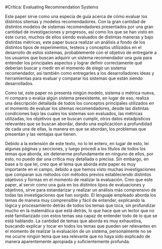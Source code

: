 #Crítica: Evaluating Recommendation Systems

Este paper sirve como una especia de guía acerca de cómo evaluar los distintos sitemas y modelos recomendadores. Con la gran cantidad de distintos modelos de sistemas
recomendadores presentados por una gran cantidad de investigaciones y progresos, así como los que se han visto en este curso, muchos de ellos siendo evaluados de 
distintas maneras y bajo distintas métricas, este paper busca realizar un análisis a fondo de los distintos tipos de experimentos, testeos y conceptos utilizados en el desarrollo
de estos sistemas, probablemente con el objetivo de entregarle a los usuarios que buscan adquirir un sistema recomendador una guía para entender los principales aspectos y lograr
definir correctamente qué deberían buscar y medir en el momento de elegir un sistema recomendador, así también como entregarles a los desarrolladores ideas y herramientas para 
evaluar y comparar los sistemas que están siendo desarrollados.

Como tal, este paper no presenta ningún modelo, sistema o métrica nueva, ni compara o evalúa algún sistema preexistente, en lugar de eso, realiza una descripción detallada de
todos los conceptos principales utilizados en el momento de evaluar los sitemas recomendadores, desde las distintas condiciones bajo las cuales los sistemas son evaluados, las 
métricas utilizadas, los objetivos que se buscan cumplir, otros datos estadpisticos relevantes que se buscan abordar, dando una explicacióon a profundidad de cada una de ellas, la
manera en que se abordan, los problemas que presentan y las ventajas que tienen.

Debido a la extensión de este texto, no lo leí entero, en lugar de esto, leí algunas páginas y secciones, y luego procedí a los títulos de todos los temas que aborda, sin
detenerme profundamente en ninguno de ellos, por esto, no puedo dar una crítica muy detallada o precisa. Sin embargo, en base a lo que leí, creo que el tema que aborda este paper
es muy importante en el campo, debido a que hemos visto muchas investigaciones que comparan sus métodos con métodos previos estableciendo distintos objetivos y formas en el momento
de realizar la evaluación. Creo que este paper, al servir como una guía en los distintos tipos de evaluaciones y objetivos, sirve para estandarizar y realizar un análisis más 
comprensivo de todas las investigaciones que han surgido. El lenguaje empleado aborda los temas de manera muy comprensible y fácil de entender, explicando la lógica y procesamiento
detrás de todos los temas que toca, sin profundizar mucho en la matemática que está detrás, lo que hace que un lector que no esté familiarizado con estos temas sea capaz de entender
todo de lo que se está hablando. La cantidad de temas que aborda es muy exhaustiva, buscando explicar y tocar en todos los temas que pueden ser relevantes en el momento de realizar
la evaluación de un sistema, personalmente no se me ocurre ningún tema que sea relevante que no haya sido explicado de manera aparentemente apropiada y suficientemente profunda.
